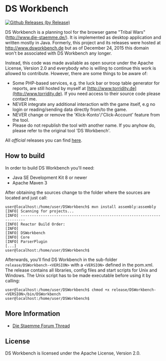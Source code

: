 # DS Workbench

[![Github Releases (by Release)](https://img.shields.io/github/downloads/Torridity/dsworkbench/3.61/total.svg)](https://github.com/Torridity/dsworkbench/releases/tag/3.61)

DS Workbench is a planning tool for the browser game "Tribal Wars" (http://www.die-staemme.de/).
It is implemented as desktop application and written mostly in Java. Formerly, this project and
its releases were hosted at http://www.dsworkbench.de but as of December 24, 2015 this domain
won't be associated with DS Workbench any longer.

Instead, this code was made available as open source under the Apache License, Version 2.0 and
everybody who is willing to continue this work is allowed to contribute. However, there are some
things to be aware of:

* Some PHP-based services, e.g. the luck bar or troop table generator for reports, are still hosted
by myself at [http://www.torridity.de](http://www.torridity.de). If you need access to their source
code please contact me.
* NEVER integrate any additional interaction with the game itself, e.g no login or reading/sending
data directly from/to the game.
* NEVER change or remove the 'Klick-Konto'/'Click-Account' feature from the tool.
* Please do not republish the tool with another name. If you anyhow do, please refer to the original
tool 'DS Workbench'.

All *official* releases you can find [here](https://github.com/Torridity/dsworkbench/releases).

## How to build

In order to build DS Workbench you'll need:

* Java SE Development Kit 8 or newer
* Apache Maven 3

After obtaining the sources change to the folder where the sources are located and just call:

```
user@localhost:/home/user/DSWorkbench$ mvn install assembly:assembly
[INFO] Scanning for projects...
[INFO] ------------------------------------------------------------------------
[INFO] Reactor Build Order:
[INFO]
[INFO] DSWorkbench
[INFO] Core
[INFO] ParserPlugin
[...]
user@localhost:/home/user/DSWorkbench$
```

Afterwards, you'll find DS Workbench in the sub-folder `release/DSWorkbench-<VERSION>` with a
`<VERSION>` defined in the pom.xml. The release contains all libraries, config files and start
scripts for Unix and Windows. The Unix script has to be made executable before using it by calling:

```
user@localhost:/home/user/DSWorkbench$ chmod +x release/DSWorkbench-<VERSION>/bin/DSWorkbench
user@localhost:/home/user/DSWorkbench$
```

## More Information

* [Die Staemme Forum Thread](https://forum.die-staemme.de/showthread.php?80831-DS-Workbench)

## License

DS Workbench is licensed under the Apache License, Version 2.0.
